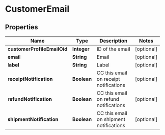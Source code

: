 

# CustomerEmail


## Properties

| Name | Type | Description | Notes |
|------------ | ------------- | ------------- | -------------|
|**customerProfileEmailOid** | **Integer** | ID of the email |  [optional] |
|**email** | **String** | Email |  [optional] |
|**label** | **String** | Label |  [optional] |
|**receiptNotification** | **Boolean** | CC this email on receipt notifications |  [optional] |
|**refundNotification** | **Boolean** | CC this email on refund notifications |  [optional] |
|**shipmentNotification** | **Boolean** | CC this email on shipment notifications |  [optional] |



